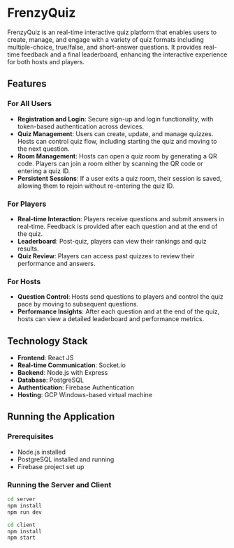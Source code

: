 # FrenzyQuiz

FrenzyQuiz is an real-time interactive quiz platform that enables users to create, manage, and engage with a variety of quiz formats including multiple-choice, true/false, and short-answer questions. It provides real-time feedback and a final leaderboard, enhancing the interactive experience for both hosts and players.

## Features

### For All Users
- **Registration and Login**: Secure sign-up and login functionality, with token-based authentication across devices.
- **Quiz Management**: Users can create, update, and manage quizzes. Hosts can control quiz flow, including starting the quiz and moving to the next question.
- **Room Management**: Hosts can open a quiz room by generating a QR code. Players can join a room either by scanning the QR code or entering a quiz ID.
- **Persistent Sessions**: If a user exits a quiz room, their session is saved, allowing them to rejoin without re-entering the quiz ID.

### For Players
- **Real-time Interaction**: Players receive questions and submit answers in real-time. Feedback is provided after each question and at the end of the quiz.
- **Leaderboard**: Post-quiz, players can view their rankings and quiz results.
- **Quiz Review**: Players can access past quizzes to review their performance and answers.

### For Hosts
- **Question Control**: Hosts send questions to players and control the quiz pace by moving to subsequent questions.
- **Performance Insights**: After each question and at the end of the quiz, hosts can view a detailed leaderboard and performance metrics.

## Technology Stack

- **Frontend**: React JS
- **Real-time Communication**: Socket.io
- **Backend**: Node.js with Express
- **Database**: PostgreSQL
- **Authentication**: Firebase Authentication
- **Hosting**: GCP Windows-based virtual machine

## Running the Application

### Prerequisites

- Node.js installed
- PostgreSQL installed and running
- Firebase project set up

### Running the Server and Client
```bash
cd server
npm install
npm run dev

cd client
npm install
npm start


